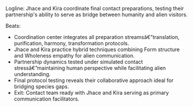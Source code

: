﻿---
series: 5
novella: 1
file: S5N1_CH08
type: chapter
pov: Dual (Jhace/Kira)
setting: Contact coordination center - final preparations
word_target_min: 1201
word_target_max: 2299
status: outline
---
Logline: Jhace and Kira coordinate final contact preparations, testing their partnership's ability to serve as bridge between humanity and alien visitors.

Beats:
- Coordination center integrates all preparation streamsâ€”translation, purification, harmony, transformation protocols.
- Jhace and Kira practice hybrid techniques combining Form structure and Wholeness empathy for alien communication.
- Partnership dynamics tested under simulated contact stressâ€”maintaining human perspective while facilitating alien understanding.
- Final protocol testing reveals their collaborative approach ideal for bridging species gaps.
- Exit: Contact team ready with Jhace and Kira serving as primary communication facilitators.